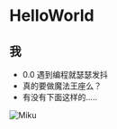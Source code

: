 # HelloWorld

## 我

* 0.0 遇到编程就瑟瑟发抖
* 真的要做魔法王座么？
* 有没有下面这样的.....
<img src="http://i4.pixiv.net/img-original/img/2016/06/29/18/25/31/57647399_p0.png"  alt="Miku" />






